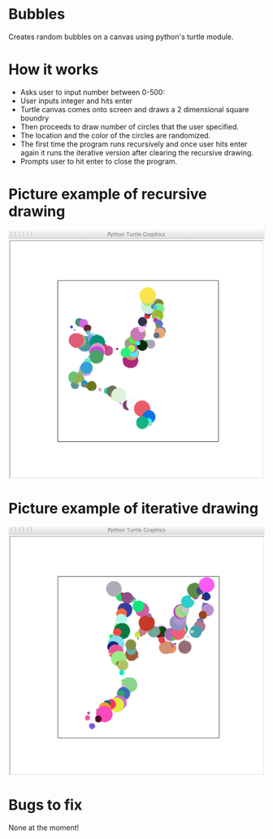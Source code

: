
Bubbles
=======

Creates random bubbles on a canvas using python's turtle module.


How it works
=======

* Asks user to input number between 0-500:
* User inputs integer and hits enter
* Turtle canvas comes onto screen and draws a 2 dimensional square boundry
* Then proceeds to draw number of circles that the user specified.
* The location and the color of the circles are randomized.
* The first time the program runs recursively and once user hits enter again it runs the iterative version after clearing the recursive drawing.
* Prompts user to hit enter to close the program.


Picture example of recursive drawing
=======

![Alt text](https://github.com/kayanushpatel/Bubbles/blob/master/Recursive%20Drawing.png "Recursive Drawing")


Picture example of iterative drawing
=======

![Alt text](https://github.com/kayanushpatel/Bubbles/blob/master/Iterative%20Drawing.png "Iterative Drawing")


Bugs to fix
=======

None at the moment!
